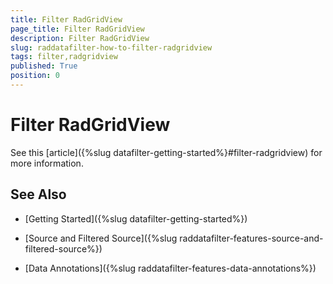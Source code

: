```yaml
---
title: Filter RadGridView
page_title: Filter RadGridView
description: Filter RadGridView
slug: raddatafilter-how-to-filter-radgridview
tags: filter,radgridview
published: True
position: 0
---
```


# Filter RadGridView


See this [article]({%slug datafilter-getting-started%}#filter-radgridview) for more information.
        

## See Also

 * [Getting Started]({%slug datafilter-getting-started%})

 * [Source and Filtered Source]({%slug raddatafilter-features-source-and-filtered-source%})

 * [Data Annotations]({%slug raddatafilter-features-data-annotations%})
